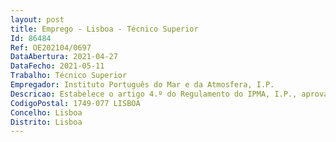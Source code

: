 ```yaml
--- 
layout: post
title: Emprego - Lisboa - Técnico Superior
Id: 86484
Ref: OE202104/0697
DataAbertura: 2021-04-27
DataFecho: 2021-05-11
Trabalho: Técnico Superior
Empregador: Instituto Português do Mar e da Atmosfera, I.P.
Descricao: Estabelece o artigo 4.º do Regulamento do IPMA, I.P., aprovado por Despacho n.º 7922 2020, 13 de agosto de 2020, as competências do Departamento do Mar e Recursos Marinhos, de harmonia com os Estatutos do IPMA, I. P., aprovados pela Portaria n.º 304 20121, de 4 de outubro, com principal enfoque para a alínea a), n.º 2 do mesmo artigo. Estabelece este artigo que compete à DivOA “a) Aprofundar e divulgar o conhecimento no domínio da oceanografia b) Prever o impacto das alterações induzidas pelo clima e pressões antropogénicas nos ciclos biogeoquímicos, cadeias tróficas e habitats 1 Decreto Lei n.º 68 2012, de 20 de março, aprovou a missão e as atribuições do Instituto Português do Mar e da Atmosfera, a Portaria n.º 304 2012 de 4 de outubro, aprovou os Estatutos do IPMA, I.P.c) Contribuir para a implementação da Diretiva  Quadro da Estratégia Marinha, através do conhecimento dos principais indicadores relacionados com o estado ambiental d) Determinar a disponibilidade de nutrientes na zona costeira, a produção primária e suavariabilidade espacial e temporal e) Estimar a troca de CO2 entre a atmosfera e o oceano e promover estudos relacionadoscom a acidificação do oceano f) Avaliar a dinâmica e distribuição de comunidades planctónicas, assim como identificar as modificações relacionadas com as alterações climáticas g) Monitorizar a presença de algas tóxicas na zona costeira e de toxinas marinhas em bivalves e outras espécies, e emitir boletins sobre interdição da apanha de bivalves comerciais da costa portuguesa h) Avaliar a distribuição das comunidades de macroinvertebrados bentónicos, assim como as respostas às pressões antropogénicas na zona costeira i) Contribuir para o conhecimento da biodiversidade designadamente em áreas marinhas protegidas j) Determinar a disponibilidade de contaminantes em água e sedimentos das zonas estuarinas e costeiras k) Determinar os contaminantes nas principais espécies comerciais e teias tróficas, assimcomo avaliar as respostas ao nível celular e bioquímico dos organismos l) Promover estudos do fundo marinho com o objetivo de caracterizar a contribuição antropogénica para a contaminação do oceano e desenvolver medidas para o bom uso do oceano e do litoral m) Emitir pareceres no domínio da caracterização e monitorização ambiental n) Prestar serviços especializados e consultadoria no âmbito das atividades da divisão.”
CodigoPostal: 1749-077 LISBOA
Concelho: Lisboa
Distrito: Lisboa
--- 
```


